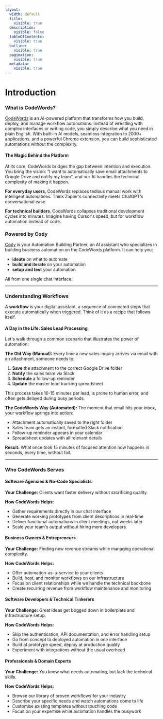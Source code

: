 ```yaml
---
layout:
  width: default
  title:
    visible: true
  description:
    visible: false
  tableOfContents:
    visible: true
  outline:
    visible: true
  pagination:
    visible: true
  metadata:
    visible: true
---
```


# Introduction

### What is CodeWords?

[CodeWords](https://codewords.ai/) is an AI-powered platform that transforms how you build, deploy, and manage workflow automations. Instead of wrestling with complex interfaces or writing code, you simply describe what you need in plain English. With built-in AI models, seamless integration to 2000+ applications, and a powerful Chrome extension, you can build sophisticated automations without the complexity.

#### The Magic Behind the Platform

At its core, CodeWords bridges the gap between intention and execution. You bring the vision: "I want to automatically save email attachments to Google Drive and notify my team", and our AI handles the technical complexity of making it happen.

**For everyday users**, CodeWords replaces tedious manual work with intelligent automations. Think Zapier's connectivity meets ChatGPT's conversational ease.

**For technical builders**, CodeWords collapses traditional development cycles into minutes. Imagine having Cursor's speed, but for workflow automation instead of code.

### Powered by Cody

[Cody](https://codewords.ai/) is your Automation Building Partner, an AI assistant who specializes in building business automation on the CodeWords platform. It can help you:

* **ideate** on what to automate
* **build and iterate** on your automation
* **setup and test** your automation

All from one single chat interface.

***

### Understanding Workflows

A **workflow** is your digital assistant, a sequence of connected steps that execute automatically when triggered. Think of it as a recipe that follows itself.

#### A Day in the Life: Sales Lead Processing

Let's walk through a common scenario that illustrates the power of automation:

**The Old Way (Manual):** Every time a new sales inquiry arrives via email with an attachment, someone needs to:

1. **Save** the attachment to the correct Google Drive folder
2. **Notify** the sales team via Slack
3. **Schedule** a follow-up reminder
4. **Update** the master lead tracking spreadsheet

This process takes 10-15 minutes per lead, is prone to human error, and often gets delayed during busy periods.

**The CodeWords Way (Automated):** The moment that email hits your inbox, your workflow springs into action:

* Attachment automatically saved to the right folder
* Sales team gets an instant, formatted Slack notification
* Follow-up reminder appears in your calendar
* Spreadsheet updates with all relevant details

**Result:** What once took 15 minutes of focused attention now happens in seconds, every time, without fail.

***

### Who CodeWords Serves

#### Software Agencies & No-Code Specialists

**Your Challenge:** Clients want faster delivery without sacrificing quality.

**How CodeWords Helps:**

* Gather requirements directly in our chat interface
* Generate working prototypes from client descriptions in real-time
* Deliver functional automations in client meetings, not weeks later
* Scale your team's output without hiring more developers

#### Business Owners & Entrepreneurs

**Your Challenge:** Finding new revenue streams while managing operational complexity.

**How CodeWords Helps:**

* Offer automation-as-a-service to your clients
* Build, host, and monitor workflows on our infrastructure
* Focus on client relationships while we handle the technical backbone
* Create recurring revenue from workflow maintenance and monitoring

#### Software Developers & Technical Tinkerers

**Your Challenge:** Great ideas get bogged down in boilerplate and infrastructure setup.

**How CodeWords Helps:**

* Skip the authentication, API documentation, and error handling setup
* Go from concept to deployed automation in one interface
* Build at prototype speed, deploy at production quality
* Experiment with integrations without the usual overhead

#### Professionals & Domain Experts

**Your Challenge:** You know what needs automating, but lack the technical skills.

**How CodeWords Helps:**

* Browse our library of proven workflows for your industry
* Describe your specific needs and watch automations come to life
* Customise existing templates without touching code
* Focus on your expertise while automation handles the busywork

